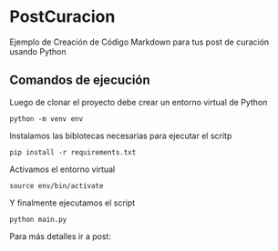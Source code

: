 # PostCuracion
Ejemplo de Creación de Código Markdown para tus post de curación usando Python

## Comandos de ejecución


Luego de clonar el proyecto debe crear un entorno virtual de Python

<code>python -m venv env</code>

Instalamos las biblotecas necesarias para ejecutar el scritp

<code>pip install -r requirements.txt</code>

Activamos el entorno virtual

<code>source env/bin/activate</code>

Y finalmente ejecutamos el script

<code>python main.py</code>

Para más detalles ir a post: 
